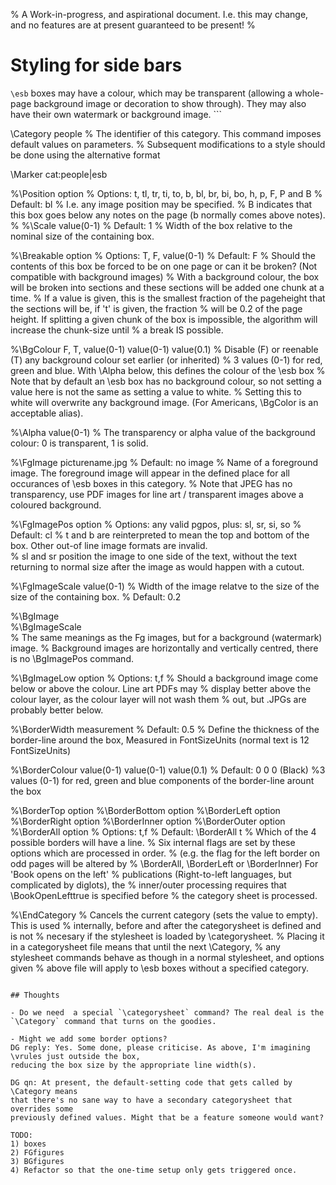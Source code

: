 % A Work-in-progress, and aspirational document. I.e. this may change, and no features are at present guaranteed to be present!
% 
# Styling for side bars

```\esb```  boxes may have a colour, which may be transparent (allowing a
whole-page background image or decoration to show through). They may also have
their own watermark or background image.  ```

\Category people
% The identifier of this category. This command imposes default values on parameters.
% Subsequent modifications to a style should be done using the alternative format

\Marker cat:people|esb


%\Position option
% Options: t, tl, tr, ti, to,  b, bl, br, bi, bo, h, p, F, P  and B
% Default: bl
% I.e. any image position may be specified. 
% B indicates that this box goes below any notes on the page (b normally comes above notes).
% 
%\Scale  value(0-1)
% Default: 1
% Width of the box relative to the nominal size of the containing box.

%\Breakable option
% Options: T, F, value(0-1)
% Default: F
% Should the contents of this box be forced to be on one page or can it be broken? (Not compatible with background images)
% With a background colour, the box will be broken into sections and these sections will be added one chunk at a time.
% If a value is given, this is the smallest fraction of the pageheight that the sections will be, if 't' is given, the fraction 
% will be 0.2 of the page height. If splitting a given chunk of the box is impossible, the algorithm will increase the chunk-size until 
% a break IS possible. 


%\BgColour F, T, value(0-1) value(0-1) value(0.1)
% Disable (F) or reenable (T)  any background colour set earlier (or inherited) 
% 3 values (0-1) for red, green and blue. With \Alpha below, this defines the colour of the \esb box
% Note that by default an \esb box has no background colour, so not setting a value here is not the same as setting a value to white. 
% Setting this to white will overwrite any background image. (For Americans, \BgColor is an acceptable alias).

%\Alpha value(0-1)
% The transparency or alpha value of the background colour: 0 is transparent, 1 is solid.

%\FgImage        picturename.jpg
% Default: no image
% Name of a foreground image.  The foreground image will appear in the defined place for all occurances of \esb boxes in this category.
% Note that JPEG has no transparency, use PDF images for line art / transparent images above a coloured background.

%\FgImagePos     option
% Options: any valid pgpos, plus: sl, sr, si, so
% Default: cl
% t and b are reinterpreted to mean the top and bottom of the box. Other out-of line image formats are invalid.  
% sl and sr position the image to one side of the text, without the text  returning to normal size after the image as would happen with a cutout.

%\FgImageScale  value(0-1)
% Width of the image relatve to the size of the size of the containing box.
% Default: 0.2

%\BgImage      
%\BgImageScale   
% The same meanings as the Fg images, but for a background (watermark) image. 
% Background images are horizontally and vertically centred, there is no \BgImagePos command.

%\BgImageLow option
% Options: t,f
% Should a background image come below or above the colour. Line art PDFs may
% display better above the colour layer, as the colour layer will not wash them
% out, but .JPGs are probably better below.

%\BorderWidth measurement
% Default: 0.5
% Define the thickness of the border-line around the box, Measured in FontSizeUnits (normal text is 12 FontSizeUnits)

%\BorderColour value(0-1) value(0-1) value(0.1)
% Default: 0 0 0 (Black)
%3 values (0-1) for red, green and blue components of the border-line arount the box

%\BorderTop option
%\BorderBottom option
%\BorderLeft option
%\BorderRight option
%\BorderInner option
%\BorderOuter option
%\BorderAll option
% Options: t,f
% Default: \BorderAll t
% Which of the 4 possible borders will have a line.
% Six internal flags are set by these options which are processed in order.
% (e.g. the flag for the left border on odd pages will be altered by
% \BorderAll, \BorderLeft or \BorderInner) For 'Book opens on the left'
% publications (Right-to-left languages, but complicated by diglots), the
% inner/outer processing requires that \BookOpenLefttrue is specified before
% the category sheet is processed.


%\EndCategory
% Cancels the current category (sets the value to empty). This is used
% internally, before and after the categorysheet is defined and is not 
% necesary if the stylesheet is loaded by \categorysheet.
% Placing it in a categorysheet file means that until the next \Category,
% any stylesheet commands behave as though in a normal stylesheet, and options given 
% above file will apply to \esb boxes without a specified category.
```

## Thoughts

- Do we need  a special `\categorysheet` command? The real deal is the `\Category` command that turns on the goodies.

- Might we add some border options?
DG reply: Yes. Some done, please criticise. As above, I'm imagining \vrules just outside the box, 
reducing the box size by the appropriate line width(s).

DG qn: At present, the default-setting code that gets called by \Category means
that there's no sane way to have a secondary categorysheet that overrides some
previously defined values. Might that be a feature someone would want?

TODO:
1) boxes
2) FGfigures
3) BGfigures
4) Refactor so that the one-time setup only gets triggered once.
